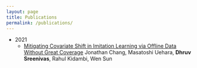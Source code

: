 ```yaml
---
layout: page
title: Publications
permalink: /publications/
---
```


<!-- This is the base Jekyll theme. You can find out more info about customizing your Jekyll theme, as well as basic Jekyll usage documentation at [jekyllrb.com](https://jekyllrb.com/)

You can find the source code for Minima at GitHub:
[jekyll][jekyll-organization] /
[minima](https://github.com/jekyll/minima)

You can find the source code for Jekyll at GitHub:
[jekyll][jekyll-organization] /
[jekyll](https://github.com/jekyll/jekyll)


[jekyll-organization]: https://github.com/jekyll -->

- 2021
  - [Mitigating Covariate Shift in Imitation Learning via Offline Data Without Great Coverage](https://arxiv.org/abs/2106.03207)
  Jonathan Chang, Masatoshi Uehara, **Dhruv Sreenivas**, Rahul Kidambi, Wen Sun

